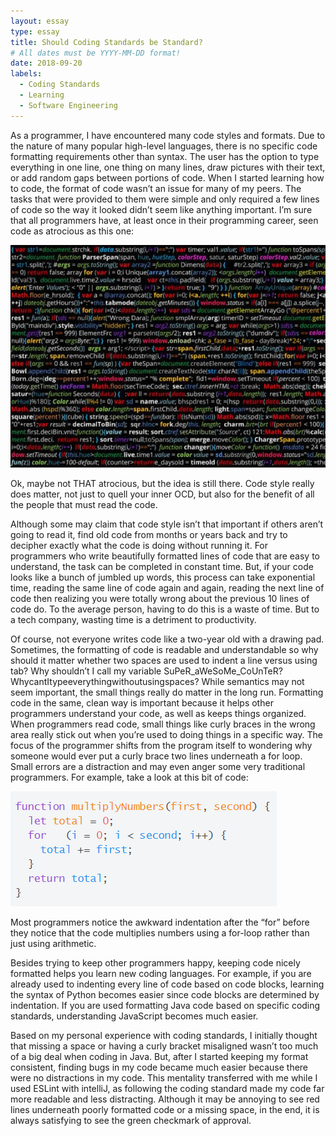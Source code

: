 ```yaml
---
layout: essay
type: essay
title: Should Coding Standards be Standard?
# All dates must be YYYY-MM-DD format!
date: 2018-09-20
labels:
  - Coding Standards
  - Learning
  - Software Engineering
---
```


As a programmer, I have encountered many code styles and formats. Due to the nature of many popular high-level languages, there is no specific code formatting requirements other than syntax. The user has the option to type everything in one line, one thing on many lines, draw pictures with their text, or add random gaps between portions of code. When I started learning how to code, the format of code wasn’t an issue for many of my peers. The tasks that were provided to them were simple and only required a few lines of code so the way it looked didn’t seem like anything important. I’m sure that all programmers have, at least once in their programming career, seen code as atrocious as this one:

<img class="ui larger center image" src="../images/badCode1.jpg">

Ok, maybe not THAT atrocious, but the idea is still there. Code style really does matter, not just to quell your inner OCD, but also for the benefit of all the people that must read the code.

Although some may claim that code style isn’t that important if others aren’t going to read it, find old code from months or years back and try to decipher exactly what the code is doing without running it. For programmers who write beautifully formatted lines of code that are easy to understand, the task can be completed in constant time. But, if your code looks like a bunch of jumbled up words, this process can take exponential time, reading the same line of code again and again, reading the next line of code then realizing you were totally wrong about the previous 10 lines of code do. To the average person, having to do this is a waste of time. But to a tech company, wasting time is a detriment to productivity.
  
Of course, not everyone writes code like a two-year old with a drawing pad. Sometimes, the formatting of code is readable and understandable so why should it matter whether two spaces are used to indent a line versus using tab? Why shouldn’t I call my variable SuPeR_aWeSoMe_CoUnTeR? WhycantItypeeverythingwithoutusingspaces? While semantics may not seem important, the small things really do matter in the long run. Formatting code in the same, clean way is important because it helps other programmers understand your code, as well as keeps things organized. When programmers read code, small things like curly braces in the wrong area really stick out when you’re used to doing things in a specific way. The focus of the programmer shifts from the program itself to wondering why someone would ever put a curly brace two lines underneath a for loop. Small errors are a distraction and may even anger some very traditional programmers. For example, take a look at this bit of code:

<img class="ui larger center image" src="../images/badCode2.PNG">

Most programmers notice the awkward indentation after the “for” before they notice that the code multiplies numbers using a for-loop rather than just using arithmetic.

Besides trying to keep other programmers happy, keeping code nicely formatted helps you learn new coding languages. For example, if you are already used to indenting every line of code based on code blocks, learning the syntax of Python becomes easier since code blocks are determined by indentation. If you are used formatting Java code based on specific coding standards, understanding JavaScript becomes much easier.
  
Based on my personal experience with coding standards, I initially thought that missing a space or having a curly bracket misaligned wasn’t too much of a big deal when coding in Java. But, after I started keeping my format consistent, finding bugs in my code became much easier because there were no distractions in my code. This mentality transferred with me while I used ESLint with intelliJ, as following the coding standard made my code far more readable and less distracting. Although it may be annoying to see red lines underneath poorly formatted code or a missing space, in the end, it is always satisfying to see the green checkmark of approval.
